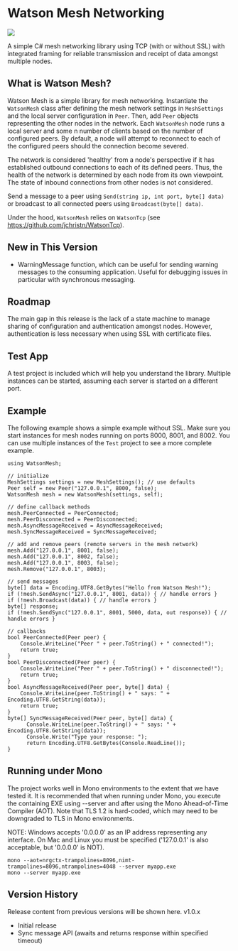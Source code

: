 # Watson Mesh Networking

[![][nuget-img]][nuget]

[nuget]:     https://www.nuget.org/packages/WatsonMesh/
[nuget-img]: https://badge.fury.io/nu/Object.svg

A simple C# mesh networking library using TCP (with or without SSL) with integrated framing for reliable transmission and receipt of data amongst multiple nodes.

## What is Watson Mesh?
Watson Mesh is a simple library for mesh networking.  Instantiate the ```WatsonMesh``` class after defining the mesh network settings in ```MeshSettings``` and the local server configuration in ```Peer```.  Then, add ```Peer``` objects representing the other nodes in the network.  Each ```WatsonMesh``` node runs a local server and some n number of clients based on the number of configured peers.  By default, a node will attempt to reconnect to each of the configured peers should the connection become severed.  

The network is considered 'healthy' from a node's perspective if it has established outbound connections to each of its defined peers.  Thus, the health of the network is determined by each node from its own viewpoint.  The state of inbound connections from other nodes is not considered.

Send a message to a peer using ```Send(string ip, int port, byte[] data)``` or broadcast to all connected peers using ```Broadcast(byte[] data)```.

Under the hood, ```WatsonMesh``` relies on ```WatsonTcp``` (see https://github.com/jchristn/WatsonTcp).

## New in This Version
- WarningMessage function, which can be useful for sending warning messages to the consuming application.  Useful for debugging issues in particular with synchronous messaging.

## Roadmap
The main gap in this release is the lack of a state machine to manage sharing of configuration and authentication amongst nodes.  However, authentication is less necessary when using SSL with certificate files.

## Test App
A test project is included which will help you understand the library.  Multiple instances can be started, assuming each server is started on a different port.

## Example
The following example shows a simple example without SSL.  Make sure you start instances for mesh nodes running on ports 8000, 8001, and 8002.  You can use multiple instances of the ```Test``` project to see a more complete example. 
```
using WatsonMesh;

// initialize
MeshSettings settings = new MeshSettings(); // use defaults
Peer self = new Peer("127.0.0.1", 8000, false);
WatsonMesh mesh = new WatsonMesh(settings, self);

// define callback methods
mesh.PeerConnected = PeerConnected;
mesh.PeerDisconnected = PeerDisconnected;
mesh.AsyncMessageReceived = AsyncMessageReceived;
mesh.SyncMessageReceived = SyncMessageReceived;

// add and remove peers (remote servers in the mesh network)
mesh.Add("127.0.0.1", 8001, false);
mesh.Add("127.0.0.1", 8002, false);
mesh.Add("127.0.0.1", 8003, false);
mesh.Remove("127.0.0.1", 8003);

// send messages
byte[] data = Encoding.UTF8.GetBytes("Hello from Watson Mesh!");
if (!mesh.SendAsync("127.0.0.1", 8001, data)) { // handle errors }
if (!mesh.Broadcast(data)) { // handle errors }
byte[] response;
if (!mesh.SendSync("127.0.0.1", 8001, 5000, data, out response)) { // handle errors }

// callbacks
bool PeerConnected(Peer peer) {
    Console.WriteLine("Peer " + peer.ToString() + " connected!");
    return true;
}
bool PeerDisconnected(Peer peer) {
    Console.WriteLine("Peer " + peer.ToString() + " disconnected!");
    return true;
}
bool AsyncMessageReceived(Peer peer, byte[] data) {
    Console.WriteLine(peer.ToString() + " says: " + Encoding.UTF8.GetString(data));
    return true;
}
byte[] SyncMessageReceived(Peer peer, byte[] data) {
	  Console.WriteLine(peer.ToString() + " says: " + Encoding.UTF8.GetString(data));
	  Console.Write("Type your response: ");
	  return Encoding.UTF8.GetBytes(Console.ReadLine());
}
```

## Running under Mono
The project works well in Mono environments to the extent that we have tested it. It is recommended that when running under Mono, you execute the containing EXE using --server and after using the Mono Ahead-of-Time Compiler (AOT).  Note that TLS 1.2 is hard-coded, which may need to be downgraded to TLS in Mono environments.

NOTE: Windows accepts '0.0.0.0' as an IP address representing any interface.  On Mac and Linux you must be specified ('127.0.0.1' is also acceptable, but '0.0.0.0' is NOT).
```
mono --aot=nrgctx-trampolines=8096,nimt-trampolines=8096,ntrampolines=4048 --server myapp.exe
mono --server myapp.exe
```
 
## Version History
Release content from previous versions will be shown here.
v1.0.x
- Initial release
- Sync message API (awaits and returns response within specified timeout)

